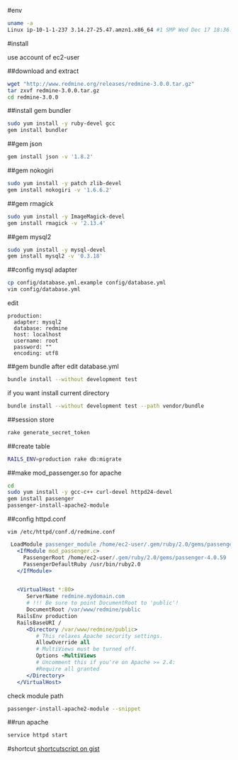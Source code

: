
#env
```bash
uname -a
Linux ip-10-1-1-237 3.14.27-25.47.amzn1.x86_64 #1 SMP Wed Dec 17 18:36:15 UTC 2014 x86_64 x86_64 x86_64 GNU/Linux
```
#install

use account of ec2-user

##download and extract
```bash
wget "http://www.redmine.org/releases/redmine-3.0.0.tar.gz"
tar zxvf redmine-3.0.0.tar.gz
cd redmine-3.0.0
```

##install gem bundler
```bash
sudo yum install -y ruby-devel gcc 
gem install bundler
```

##gem json
```bash
gem install json -v '1.8.2'
```

##gem nokogiri
```bash
sudo yum install -y patch zlib-devel
gem install nokogiri -v '1.6.6.2'
```

##gem rmagick
```bash
sudo yum install -y ImageMagick-devel
gem install rmagick -v '2.13.4'
```
##gem mysql2
```bash
sudo yum install -y mysql-devel
gem install mysql2 -v '0.3.18'
```


##config mysql adapter 
```bash
cp config/database.yml.example config/database.yml
vim config/database.yml
```

edit  
```
production:
  adapter: mysql2
  database: redmine
  host: localhost
  username: root
  password: ""
  encoding: utf8
```

##gem bundle
after edit database.yml  
```bash
bundle install --without development test
```

if you want install current directory
```bash
bundle install --without development test --path vendor/bundle
```

##session store
```bash
rake generate_secret_token
```

##create table
```bash
RAILS_ENV=production rake db:migrate
```


##make mod_passenger.so for apache

```bash
cd
sudo yum install -y gcc-c++ curl-devel httpd24-devel
gem install passenger
passenger-install-apache2-module
```

##config httpd.conf

`vim /etc/httpd/conf.d/redmine.conf`  
```apache
 LoadModule passenger_module /home/ec2-user/.gem/ruby/2.0/gems/passenger-4.0.59/buildout/apache2/mod_passenger.so
   <IfModule mod_passenger.c>
     PassengerRoot /home/ec2-user/.gem/ruby/2.0/gems/passenger-4.0.59
     PassengerDefaultRuby /usr/bin/ruby2.0
   </IfModule>


   <VirtualHost *:80>
      ServerName redmine.mydomain.com
      # !!! Be sure to point DocumentRoot to 'public'!
      DocumentRoot /var/www/redmine/public
   RailsEnv production
   RailsBaseURI /
      <Directory /var/www/redmine/public>
         # This relaxes Apache security settings.
         AllowOverride all
         # MultiViews must be turned off.
         Options -MultiViews
         # Uncomment this if you're on Apache >= 2.4:
         #Require all granted
      </Directory>
   </VirtualHost>
```

check module path 
```bash
passenger-install-apache2-module --snippet
```
##run apache

```bash
service httpd start
```


#shortcut
[shortcutscript on gist](https://gist.github.com/hacker65536/8a8bf37a681bc904be7f)
